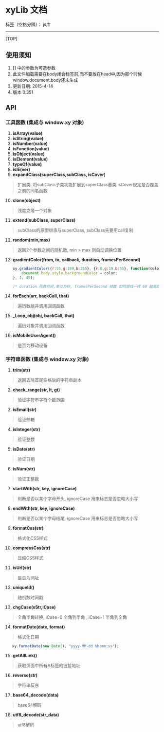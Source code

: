 # xyLib 文档

标签（空格分隔）： js库

---

[TOP]


## 使用须知
 1. [] 中的参数为可选参数
 2. 此文件加载需要在body闭合标签前,而不要放在head中,因为那个时候window.document.body还未生成
 3. 更新日期: 2015-4-14
 4. 版本 0.351
 



## API
    
### 工具函数    (集成与 window.xy 对象)

1. **isArray(value)** 
2. **isString(value)** 
3. **isNumber(value)** 
4. **isFunction(value)**
5. **isObject(value)**
6. **isElement(value)**
7. **typeOf(value)**
8. **isIE(ver)**
9. **expandClass(superClass,subClass, isCover)** 

 > 扩展类. 将subClass子类功能扩展到superClass基类 isCover规定是否覆盖之前的同名函数

10. **clone(object)** 

 > 浅度克隆一个对象

11. **extend(subClass, superClass)** 

 > subClass的原型继承与superClass, subClass先要用call复制

12. **random(min,max)**  

 > 返回2个参数之间的随机数, min > max 则自动调换位置

13. **gradientColor(from, to, callback, duration, framesPerSecond)** 

    ``` javascript 
    xy.gradientColor({r:55,g:189,b:255}, {r:0,g:19,b:55}, function(color){
        document.body.style.backgroundColor = color;
    }, 1, 45);
    
    /* duration 花费时间,单位为秒, framesPerSecond 帧数 如同游戏一样 60 越高就流畅 */
    ```

14. **forEach(arr, backCall, that)** 

 > 遍历数组并调用回调函数

15. **_Loop_obj(obj, backCall, that)** 

 > 遍历对象并调用回调函数

16. **isMobileUserAgent()**  

 > 是否为移动设备






### 字符串函数  (集成与 window.xy 对象)
1. **trim(str)** 

 > 返回去除首尾空格后的字符串副本

2. **check_range(str, lt, gt)** 

 > 验证字符串字符个数范围

3. **isEmail(str)**  

 > 验证邮箱

4. **isInteger(str)**  

 > 验证整数

5. **isDate(str)**  

 > 验证日期

6. **isNum(str)**  

 > 验证正整数

7. **startWith(str, key, ignoreCase)** 

 > 判断是否以某个字母开头, ignoreCase 用来标志是否忽略大小写

8. **endWith(str, key, ignoreCase)** 

 > 判断是否以某个字母结尾, ignoreCase 用来标志是否忽略大小写
 
9. **formatCss(str)** 

 > 格式化CSS样式

10. **compressCss(str)** 

 > 压缩CSS样式
 
11. **isUrl(str)**  

 > 是否为网址
 
12. **uniqueId()**  

 > 随机数时间戳
 
13. **chgCase(sStr,iCase)** 

 > 全角半角转换, iCase=0 全角到半角 ,  iCase=1 半角到全角
 
14. **formatDate(date, format)** 

 > 格式化日期
 ``` javascript
    xy.formatDate(new Date(), "yyyy-MM-dd hh:mm:ss");
 ```

15. **getAllLink()** 

 > 获取页面中所有A标签的链接地址

16. **reverse(str)** 

 > 字符串反序

17. **base64_decode(data)**  

 > base64解码

18. **utf8_decode(str_data)**  

 > utf8解码
 
